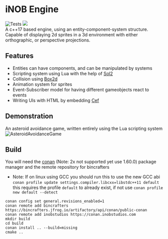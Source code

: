 
# iNOB Engine
![Tests](https://github.com/Sh1nku/iNOBEngine/actions/workflows/tests.yml/badge.svg)
![](https://inobstudios.com/LOCCounterBadge/iNOBEngine/responses/pybadges) <br>
A c++17 based engine, using an entity-component-system structure. Capable of displaying 2d sprites in a 3d environment with either orthographic, or perspective projections.
## Features
 - Entities can have components, and can be manipulated by systems
 - Scripting system using Lua with the help of [Sol2](https://github.com/ThePhD/sol2)
 - Collision using [Box2d](https://box2d.org/)
 - Animation system for sprites
 - Event-Subscriber model for having different gameobjects react to events
 - Writing UIs with HTML by embedding [Cef](https://bitbucket.org/chromiumembedded) 
## Demonstration
An asteroid avoidance game, written entirely using the Lua scripting system
![AsteroidAvoidanceGame](https://user-images.githubusercontent.com/42642351/126903753-08e08fb9-1dca-488d-bad0-fb42808e22f5.gif)


## Build
You will need the [conan](https://conan.io/) (Note: 2x not supported yet use 1.60.0) package manager and the remote repository for bincrafters
- Note: If on linux using GCC you should run this to use the new GCC abi `conan profile update settings.compiler.libcxx=libstdc++11 default`
this requires the profile `default` to already exist, if not use `conan profile new default --detect`
```
conan config set general.revisions_enabled=1
conan remote add bincrafters https://bincrafters.jfrog.io/artifactory/api/conan/public-conan
conan remote add inobstudios https://conan.inobstudios.com
mkdir build
cd build
conan install .. --build=missing
cmake ..
```
